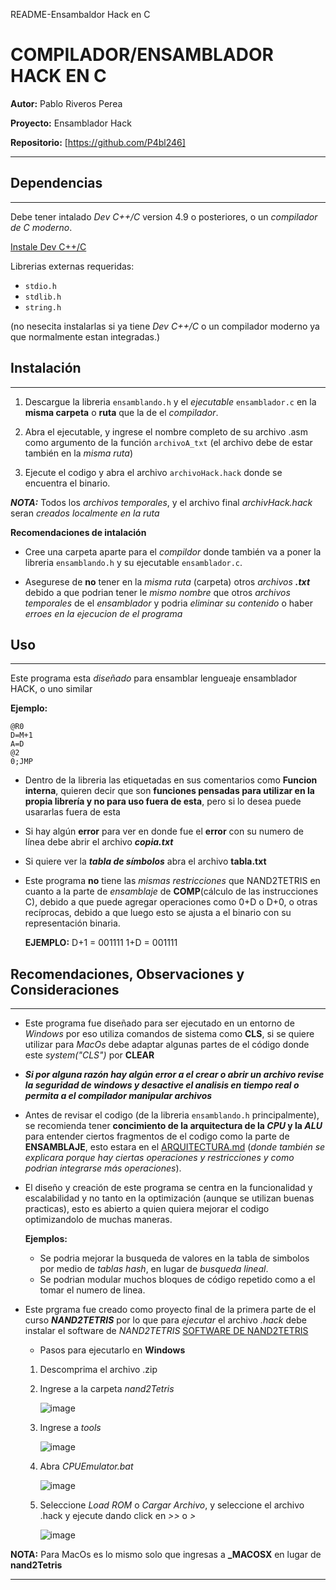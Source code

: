  README-Ensambaldor Hack en C
 # COMPILADOR/ENSAMBLADOR HACK EN C
  **Autor:** Pablo Riveros Perea
  
  **Proyecto:** Ensamblador Hack
  
  **Repositorio:**  [https://github.com/P4bl246]
  
  ------------------------------------------------------
 ## Dependencias

 ------------------------------------------------------
 Debe tener intalado *Dev C++/C* version 4.9 o posteriores, o un *compilador de C moderno*.
 
 [Instale Dev C++/C](https://sourceforge.net/projects/dev-cpp/)

 Librerias externas requeridas: 
  * `stdio.h` 
  * `stdlib.h` 
  * `string.h` 
 
 (no nesecita instalarlas si ya tiene *Dev C++/C* o un compilador moderno ya que normalmente estan integradas.)
 
## Instalación

------------------------------------------------------
1. Descargue la libreria `ensamblando.h` y el *ejecutable* `ensamblador.c` en la **misma carpeta** o **ruta** que la de el *compilador*.

2. Abra el ejecutable, y ingrese el nombre completo de su archivo .asm como argumento de la función `archivoA_txt` (el archivo debe de estar también en la *misma ruta*)
   
3. Ejecute el codigo y abra el archivo `archivoHack.hack` donde se encuentra el binario.

***NOTA:*** Todos los *archivos temporales*, y el archivo final *archivHack.hack* seran *creados localmente en la ruta*

**Recomendaciones de intalación**

* Cree una carpeta aparte para el *compildor* donde también va a poner la libreria `ensamblando.h` y su ejecutable `ensamblador.c`.
 
* Asegurese de **no** tener en la *misma ruta* (carpeta) otros *archivos* ***.txt*** debido a que podrian tener le *mismo nombre* que otros *archivos temporales* de el *ensamblador* y podria *eliminar su contenido* o haber *erroes en la ejecucion de el programa*

## Uso

------------------------------------------------------
Este programa esta *diseñado* para ensamblar lengueaje ensamblador HACK, o uno similar

**Ejemplo:**
~~~
@R0
D=M+1
A=D
@2
0;JMP
~~~

* Dentro de la libreria las etiquetadas en sus comentarios como **Funcion interna**, quieren decir que son **funciones pensadas para utilizar en la propia librería y no para uso fuera de esta**, pero si lo desea puede usararlas fuera de esta

* Si hay algún **error** para ver en donde fue el **error** con su numero de línea debe abrir el archivo ***copia.txt***

* Si quiere ver la ***tabla de símbolos*** abra el archivo **tabla.txt**

* Este programa **no** tiene las *mismas restricciones* que NAND2TETRIS en cuanto a la parte de *ensamblaje* de **COMP**(cálculo de las instrucciones C), debido a que puede agregar operaciones como 0+D o D+0, o otras recíprocas, debido a que luego esto se ajusta a el binario con su representación binaria.

  **EJEMPLO:**
  D+1 = 001111
  1+D = 001111

## Recomendaciones, Observaciones y Consideraciones

 ------------------------------------------------
* Este programa fue diseñado para ser ejecutado en un entorno de *Windows* por eso utiliza comandos de sistema como **CLS**, si se quiere utilizar para *MacOs* debe adaptar algunas partes de el código donde este *system("CLS")* por **CLEAR**
  
* ***Si por alguna razón hay algún error a el crear o abrir un archivo revise la seguridad de windows y desactive el analisis en tiempo real o permita a el compilador manipular archivos***

* Antes de revisar el codigo (de la libreria `ensamblando.h` principalmente), se recomienda tener **concimiento de la arquitectura de la *CPU* y la *ALU*** para entender ciertos fragmentos de el codigo como la parte de **ENSAMBLAJE**, esto estara en el [ARQUITECTURA.md](https://github.com/P4bl246/Ensamblador/blob/e50e91bbd4e8a84b83cbad30191bdc36ba5f4548/ARQUITECTURA.md) (*donde también se explicara porque hay ciertas operaciones y restricciones y como podrian integrarse más operaciones*).

* El diseño y creación de este programa se centra en la funcionalidad y escalabilidad y no tanto en la optimización (aunque se utilizan buenas practicas), esto es abierto a quien quiera mejorar el codigo optimizandolo de muchas maneras.

   **Ejemplos:**
    * Se podria mejorar la busqueda de valores en la tabla de simbolos por medio de *tablas hash*, en lugar de *busqueda lineal*.
    * Se podrian modular muchos bloques de código repetido como a el tomar el numero de linea.
 
* Este prgrama fue creado como proyecto final de la primera parte de el curso ***NAND2TETRIS*** por lo que para *ejecutar* el archivo *.hack* debe instalar el software de *NAND2TETRIS*
   [SOFTWARE DE NAND2TETRIS](https://www.nand2tetris.org/software)
  
   * Pasos para ejecutarlo en **Windows**
     
  1. Descomprima el archivo .zip
  
  2. Ingrese a la carpeta *nand2Tetris*

     ![image](https://github.com/user-attachments/assets/c79bfabc-fa18-473f-8a2d-430c16a5152c)
  
  3. Ingrese a *tools*
  
     ![image](https://github.com/user-attachments/assets/3d02e465-eb4d-4e3c-a30c-56852bfecdab)
  
  4. Abra *CPUEmulator.bat*
  
     ![image](https://github.com/user-attachments/assets/dd05c2ea-fe7c-45ab-b3a2-a39e5c8c57f9)

  5. Seleccione *Load ROM* o *Cargar Archivo*, y seleccione el archivo .hack y ejecute dando click en *>>* o *>*
     
     ![image](https://github.com/user-attachments/assets/49a07fc2-2d1d-4054-a7f1-43fb40156316)

**NOTA:** Para MacOs es lo mismo solo que ingresas a **_MACOSX** en lugar de **nand2Tetris**

-------------------------------------------------
